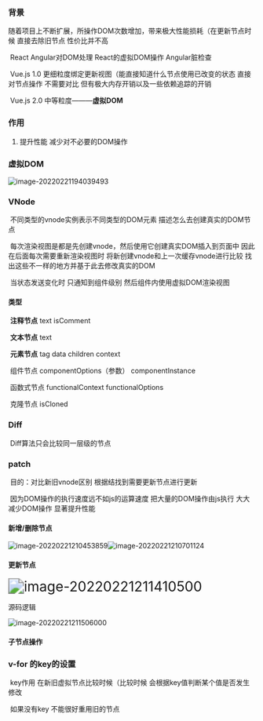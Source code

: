 ### 背景

​	随着项目上不断扩展，所操作DOM次数增加，带来极大性能损耗（在更新节点时候 直接去除旧节点 性价比并不高

​	React Angular对DOM处理 React的虚拟DOM操作 Angular脏检查

​	Vue.js 1.0 更细粒度绑定更新视图（能直接知道什么节点使用已改变的状态 直接对节点操作 不需要对比 但有极大内存开销以及一些依赖追踪的开销

​	Vue.js 2.0 中等粒度———**虚拟DOM**

### 作用

1. 提升性能 减少对不必要的DOM操作

### 虚拟DOM

<img src="C:\Users\pc\AppData\Roaming\Typora\typora-user-images\image-20220221194039493.png" alt="image-20220221194039493" />

### VNode

​	不同类型的vnode实例表示不同类型的DOM元素 描述怎么去创建真实的DOM节点 

​	每次渲染视图是都是先创建vnode，然后使用它创建真实DOM插入到页面中 因此在后面每次需要重新渲染视图时 将新创建vnode和上一次缓存vnode进行比较 找出这些不一样的地方并基于此去修改真实的DOM

​	当状态发送变化时 只通知到组件级别 然后组件内使用虚拟DOM渲染视图

#### 类型

​	**注释节点** text isComment

​	**文本节点** text

​	**元素节点** tag data children context

​	组件节点 componentOptions（参数） componentInstance

​	函数式节点 functionalContext functionalOptions

​	克隆节点 isCloned

### Diff

​	Diff算法只会比较同一层级的节点

### **patch**

​	目的：对比新旧vnode区别 根据结找到需要更新节点进行更新

​	因为DOM操作的执行速度远不如js的运算速度 把大量的DOM操作由js执行 大大减少DOM操作 显著提升性能

#### 新增/删除节点

![image-20220221210453859](C:\Users\pc\AppData\Roaming\Typora\typora-user-images\image-20220221210453859.png)![image-20220221210701124](C:\Users\pc\AppData\Roaming\Typora\typora-user-images\image-20220221210701124.png)

#### 更新节点

​	<img src="C:\Users\pc\AppData\Roaming\Typora\typora-user-images\image-20220221211410500.png" alt="image-20220221211410500" style="zoom:200%;" />

源码逻辑

![image-20220221211506000](C:\Users\pc\AppData\Roaming\Typora\typora-user-images\image-20220221211506000.png)

#### 子节点操作

### v-for 的key的设置

​	key作用 在新旧虚拟节点比较时候（比较时候 会根据key值判断某个值是否发生修改

​	如果没有key 不能很好重用旧的节点 